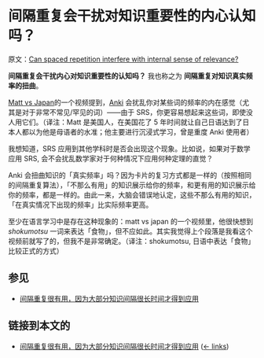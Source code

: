 # 间隔重复会干扰对知识重要性的内心认知吗？

原文：[Can spaced repetition interfere with internal sense of relevance?](https://wiki.issarice.com/wiki/Can_spaced_repetition_interfere_with_internal_sense_of_relevance%3F)

**间隔重复会干扰内心对知识重要性的认知吗？** 我也称之为 **间隔重复对知识真实频率的扭曲**。

[Matt vs Japan](https://wiki.issarice.com/index.php?title=Matt_vs_Japan&action=edit&redlink=1)的一个视频提到，[Anki](https://wiki.issarice.com/wiki/Anki) 会扰乱你对某些词的频率的内在感觉（尤其是对于非常不常见/罕见的词）——由于 SRS，你更容易想起来这些词，即使没人用它们。（译注：Matt 是美国人，在美国花了 5 年时间就让自己日语达到了日本人都以为他是母语者的水准；他主要进行沉浸式学习，曾是重度 Anki 使用者）

我想知道，SRS 应用到其他学科时是否会出现这个现象。比如说，如果对于数学应用 SRS, 会不会扰乱数学家对于何种情况下应用何种定理的直觉？

Anki 会扭曲知识的「真实频率」吗？因为卡片的复习方式都是一样的（按照相同的间隔重复算法），「不那么有用」的知识展示给你的频率，和更有用的知识展示给你的频率，都是一样的。由此一来，大脑会错误地认定，这些不那么有用的知识，「在真实情况下出现的频率」比实际频率更高。

至少在语言学习中是存在这种现象的：matt vs japan 的一个视频里，他很快想到 *shokumotsu* 一词来表达「食物」，但不应如此。其实我觉得上个段落是我看这个视频前就写了的，但我不是非常确定。（译注：shokumotsu, 日语中表达「食物」比较正式的方式）

## 参见

* [间隔重复很有用，因为大部分知识间隔很长时间才得到应用](https://wiki.issarice.com/wiki/Spaced_repetition_is_useful_because_most_knowledge_is_sparsely_applicable)

## 链接到本文的

* [间隔重复很有用，因为大部分知识间隔很长时间才得到应用](https://wiki.issarice.com/wiki/Spaced_repetition_is_useful_because_most_knowledge_is_sparsely_applicable) ‎ ([← links](https://wiki.issarice.com/index.php?title=Special:WhatLinksHere&target=Spaced+repetition+is+useful+because+most+knowledge+is+sparsely+applicable))
